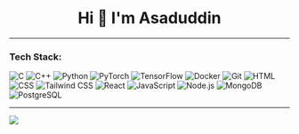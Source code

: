 <h1 align="center">Hi 👋 I'm Asaduddin</h1>

---

<h3 align="left">Tech Stack:</h3>

<p align="left">

<img src="https://skillicons.dev/icons?i=c" alt="C" />
<img src="https://skillicons.dev/icons?i=cpp" alt="C++" />
<img src="https://skillicons.dev/icons?i=py" alt="Python" />
<img src="https://skillicons.dev/icons?i=pytorch" alt="PyTorch" />
<img src="https://skillicons.dev/icons?i=tensorflow" alt="TensorFlow" />
<img src="https://skillicons.dev/icons?i=docker" alt="Docker" />
<img src="https://skillicons.dev/icons?i=git" alt="Git" />
<img src="https://skillicons.dev/icons?i=html" alt="HTML" />
<img src="https://skillicons.dev/icons?i=css" alt="CSS" />
<img src="https://skillicons.dev/icons?i=tailwind" alt="Tailwind CSS" />
<img src="https://skillicons.dev/icons?i=react" alt="React" />  
<img src="https://skillicons.dev/icons?i=js" alt="JavaScript" />
<img src="https://skillicons.dev/icons?i=nodejs" alt="Node.js" />
<img src="https://skillicons.dev/icons?i=mongodb" alt="MongoDB" />
<img src="https://skillicons.dev/icons?i=postgres" alt="PostgreSQL" />

</p>

---

<p><img align="center" src="https://github-readme-stats.vercel.app/api/top-langs?username=909Ahmed&show_icons=true&locale=en&layout=compact"/></p>
